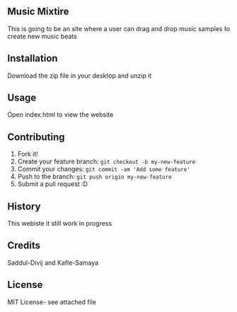 
## Music Mixtire
This is going to be an site where a user can drag and drop music samples to create new music beats
## Installation
Download the zip file in your desktop and unzip it
## Usage
Open index.html to view the website
## Contributing
1. Fork it!
2. Create your feature branch: `git checkout -b my-new-feature`
3. Commit your changes: `git commit -am 'Add some feature'`
4. Push to the branch: `git push origin my-new-feature`
5. Submit a pull request :D
## History
This webiste it still work in progress
## Credits
Saddul-Divij
and
Kafle-Samaya
## License
MIT License- see attached file
